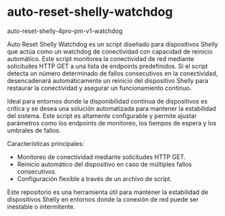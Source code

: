 # auto-reset-shelly-watchdog
auto-reset-shelly-4pro-pm-v1-watchdog

Auto Reset Shelly Watchdog es un script diseñado para dispositivos Shelly que actúa como un watchdog de conectividad con capacidad de reinicio automático. Este script monitorea la conectividad de red mediante solicitudes HTTP GET a una lista de endpoints predefinidos. Si el script detecta un número determinado de fallos consecutivos en la conectividad, desencadenará automáticamente un reinicio del dispositivo Shelly para restaurar la conectividad y asegurar un funcionamiento continuo.

Ideal para entornos donde la disponibilidad continua de dispositivos es crítica y se desea una solución automatizada para mantener la estabilidad del sistema. Este script es altamente configurable y permite ajustar parámetros como los endpoints de monitoreo, los tiempos de espera y los umbrales de fallos.

Características principales:
- Monitoreo de conectividad mediante solicitudes HTTP GET.
- Reinicio automático del dispositivo en caso de múltiples fallos consecutivos.
- Configuración flexible a través de un archivo de script.

Este repositorio es una herramienta útil para mantener la estabilidad de dispositivos Shelly en entornos donde la conexión de red puede ser inestable o intermitente.
